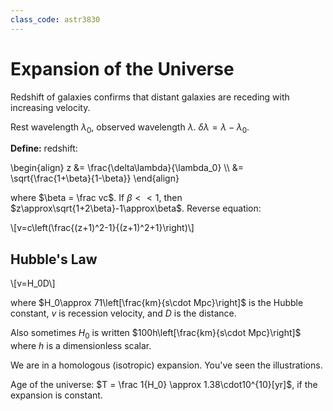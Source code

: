 ```yaml
---
class_code: astr3830
---
```

# Expansion of the Universe

Redshift of galaxies confirms that distant galaxies are receding with increasing velocity.

Rest wavelength $\lambda_0$, observed wavelength $\lambda$. $\delta\lambda=\lambda-\lambda_0$.

__Define:__ redshift:

\begin{align}
z &= \frac{\delta\lambda}{\lambda_0} \\\ 
&= \sqrt{\frac{1+\beta}{1-\beta}}
\end{align}

where $\beta = \frac vc$. If $\beta<<1$, then $z\approx\sqrt{1+2\beta}-1\approx\beta$. Reverse equation:

\\[v=c\left(\frac{(z+1)^2-1}{(z+1)^2+1}\right)\\]

## Hubble's Law

\\[v=H_0D\\]

where $H_0\approx 71\left[\frac{km}{s\cdot Mpc}\right]$ is the Hubble constant, $v$ is recession velocity, and $D$ is the distance.

Also sometimes $H_0$ is written $100h\left[\frac{km}{s\cdot Mpc}\right]$ where $h$ is a dimensionless scalar.

We are in a homologous (isotropic) expansion. You've seen the illustrations.

Age of the universe: $T = \frac 1{H_0} \approx 1.38\cdot10^{10}[yr]$, if the expansion is constant.